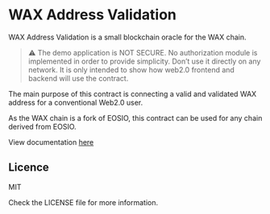 # WAX Address Validation

WAX Address Validation is a small blockchain oracle for the WAX chain.

> :warning: The demo application is NOT SECURE. No authorization module is implemented in order to provide simplicity. Don’t use it directly on any network. It is only intended to show how web2.0 frontend and backend will use the contract.

The main purpose of this contract is connecting a valid and validated WAX address for a conventional Web2.0 user.

As the WAX chain is a fork of EOSIO, this contract can be used for any chain derived from EOSIO.

View documentation [here](https://docs.dcba.io/wax-address-validation)

## Licence

MIT

Check the LICENSE file for more information.
